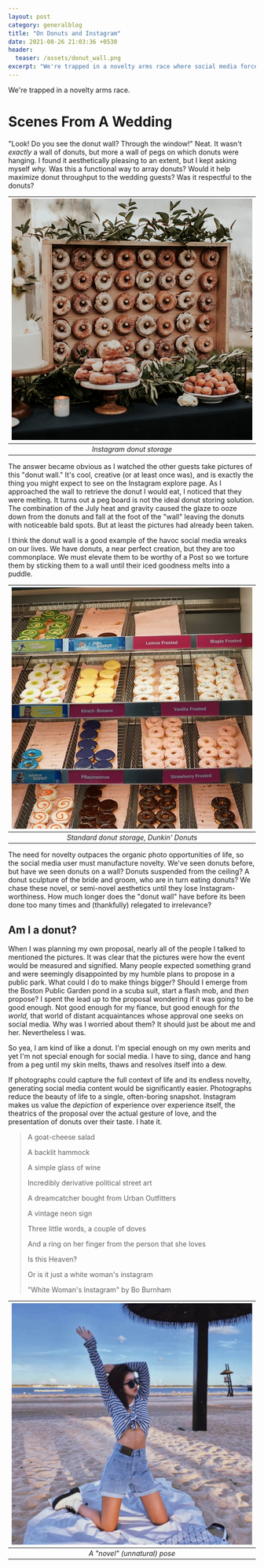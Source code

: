 ```yaml
---
layout: post
category: generalblog
title: "On Donuts and Instagram"
date: 2021-08-26 21:03:36 +0530
header:
  teaser: /assets/donut_wall.png
excerpt: "We're trapped in a novelty arms race where social media forces us to manufacture Instagram-worthy moments, even if it means torturing perfectly good donuts."
---
```


We're trapped in a novelty arms race.

# Scenes From A Wedding

"Look! Do you see the donut wall? Through the window!" Neat. It wasn't _exactly_ a wall of donuts, but more a wall of pegs on which donuts were hanging. I found it aesthetically pleasing to an extent, but I kept asking myself _why._ Was this a functional way to array donuts? Would it help maximize donut throughput to the wedding guests? Was it respectful to the donuts?

| ![Instagram donut storage](/assets/donut_wall.png) |
| :------------------------------------------------: |
|             _Instagram donut storage_              |

The answer became obvious as I watched the other guests take pictures of this "donut wall." It's cool, creative (or at least once was), and is exactly the thing you might expect to see on the Instagram explore page. As I approached the wall to retrieve the donut I would eat, I noticed that they were melting. It turns out a peg board is not the ideal donut storing solution. The combination of the July heat and gravity caused the glaze to ooze down from the donuts and fall at the foot of the "wall" leaving the donuts with noticeable bald spots. But at least the pictures had already been taken.

I think the donut wall is a good example of the havoc social media wreaks on our lives. We have donuts, a near perfect creation, but they are too commonplace. We must elevate them to be worthy of a Post so we torture them by sticking them to a wall until their iced goodness melts into a puddle.

| ![Standard donut storage, Dunkin' Donuts](/assets/conventional_donuts.png) |
| :------------------------------------------------------------------------: |
|                  _Standard donut storage, Dunkin' Donuts_                  |

The need for novelty outpaces the organic photo opportunities of life, so the social media user must manufacture novelty. We've seen donuts before, but have we seen donuts on a wall? Donuts suspended from the ceiling? A donut sculpture of the bride and groom, who are in turn eating donuts? We chase these novel, or semi-novel aesthetics until they lose Instagram-worthiness. How much longer does the "donut wall" have before its been done too many times and (thankfully) relegated to irrelevance?

## Am I a donut?

When I was planning my own proposal, nearly all of the people I talked to mentioned the pictures. It was clear that the pictures were how the event would be measured and signified. Many people expected something grand and were seemingly disappointed by my humble plans to propose in a public park. What could I do to make things bigger? Should I emerge from the Boston Public Garden pond in a scuba suit, start a flash mob, and _then_ propose? I spent the lead up to the proposal wondering if it was going to be good enough. Not good enough for my fiance, but good enough for _the world,_ that world of distant acquaintances whose approval one seeks on social media. Why was I worried about them? It should just be about me and her. Nevertheless I was.

So yea, I am kind of like a donut. I'm special enough on my own merits and yet I'm not special enough for social media. I have to sing, dance and hang from a peg until my skin melts, thaws and resolves itself into a dew.

If photographs could capture the full context of life and its endless novelty, generating social media content would be significantly easier. Photographs reduce the beauty of life to a single, often-boring snapshot. Instagram makes us value the _depiction_ of experience over experience itself, the theatrics of the proposal over the actual gesture of love, and the presentation of donuts over their taste. I hate it.

> A goat-cheese salad
>
> A backlit hammock
>
> A simple glass of wine
>
> Incredibly derivative political street art
>
> A dreamcatcher bought from Urban Outfitters
>
> A vintage neon sign
>
> Three little words, a couple of doves
>
> And a ring on her finger from the person that she loves
>
> Is this Heaven?
>
> Or is it just a white woman's instagram
>
> "White Woman's Instagram" by Bo Burnham

| ![A "novel" (unnatural) pose](/assets/basic_girl.png) |
| :---------------------------------------------------: |
|             _A "novel" (unnatural) pose_              |
